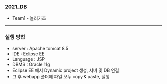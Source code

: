 ### 2021_DB
* Team1 - 놀러가조
_____________________________________________________
### 실행 방법
* server : Apache tomcat 8.5
* IDE : Eclipse EE
* Language : JSP
* DBMS : Oracle 11g
* Eclipse EE 에서 Dynamic project 생성, 서버 및 DB 연결
* 그 후 webapp 폴더에 파일 모두 copy & paste, 실행
